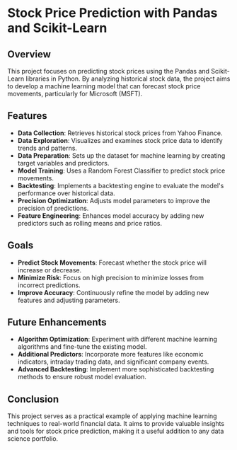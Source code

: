# Stock Price Prediction with Pandas and Scikit-Learn

## Overview

This project focuses on predicting stock prices using the Pandas and Scikit-Learn libraries in Python. By analyzing historical stock data, the project aims to develop a machine learning model that can forecast stock price movements, particularly for Microsoft (MSFT).

## Features

- **Data Collection**: Retrieves historical stock prices from Yahoo Finance.
- **Data Exploration**: Visualizes and examines stock price data to identify trends and patterns.
- **Data Preparation**: Sets up the dataset for machine learning by creating target variables and predictors.
- **Model Training**: Uses a Random Forest Classifier to predict stock price movements.
- **Backtesting**: Implements a backtesting engine to evaluate the model's performance over historical data.
- **Precision Optimization**: Adjusts model parameters to improve the precision of predictions.
- **Feature Engineering**: Enhances model accuracy by adding new predictors such as rolling means and price ratios.

## Goals

- **Predict Stock Movements**: Forecast whether the stock price will increase or decrease.
- **Minimize Risk**: Focus on high precision to minimize losses from incorrect predictions.
- **Improve Accuracy**: Continuously refine the model by adding new features and adjusting parameters.

## Future Enhancements

- **Algorithm Optimization**: Experiment with different machine learning algorithms and fine-tune the existing model.
- **Additional Predictors**: Incorporate more features like economic indicators, intraday trading data, and significant company events.
- **Advanced Backtesting**: Implement more sophisticated backtesting methods to ensure robust model evaluation.

## Conclusion

This project serves as a practical example of applying machine learning techniques to real-world financial data. It aims to provide valuable insights and tools for stock price prediction, making it a useful addition to any data science portfolio.
